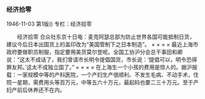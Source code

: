 ### 经济拾零

1946-11-03
第1版()
专栏：经济拾零

　　经济拾零
    合众社东京十日电：麦克阿瑟总部为防止世界各国可能抵制日货，建议今后日本出国货上的盖印改为“美国管制下之日本制造”。
        ×  ×      ×        ×
    最近上海市政府要做职员制服，指定要用美货莫尔登呢。全国工协沪分会总干事田和卿说：“这太不成话了，我们曾请市长明令提倡国货，市长说：‘提倡可以，明令恐得罪友邦。’这太不成独立国了。”
        ×    ×      ×      ×
    在上海生一个小孩的费用是惊人的。据沪报载：一家规模中等的产科医院，一个产妇生产很顺利、不发生毛病、不动手术，住院一星期，需费用头等百万元，中等五六十万元，最起码也要二三十万元。至于产妇产前后休养还不在内。
